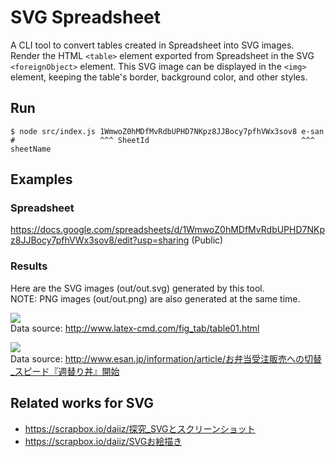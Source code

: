 # SVG Spreadsheet

A CLI tool to convert tables created in Spreadsheet into SVG images.
Render the HTML `<table>` element exported from Spreadsheet in the SVG `<foreignObject>` element.
This SVG image can be displayed in the `<img>` element, keeping the table's border, background color, and other styles.

## Run

```shell
$ node src/index.js 1WmwoZ0hMDfMvRdbUPHD7NKpz8JJBocy7pfhVWx3sov8 e-san
#                   ^^^ SheetId                                  ^^^ sheetName
```

## Examples
### Spreadsheet
https://docs.google.com/spreadsheets/d/1WmwoZ0hMDfMvRdbUPHD7NKpz8JJBocy7pfhVWx3sov8/edit?usp=sharing (Public)

### Results

Here are the SVG images (out/out.svg) generated by this tool. <br>
NOTE: PNG images (out/out.png) are also generated at the same time.

![](https://daiiz.github.io/svg-spreadsheet/out/tex.svg)<br>
Data source: http://www.latex-cmd.com/fig_tab/table01.html

![](https://daiiz.github.io/svg-spreadsheet/out/e-san.svg)<br>
Data source: http://www.esan.jp/information/article/お弁当受注販売への切替_スピード『週替り丼』開始

## Related works for SVG
- https://scrapbox.io/daiiz/探究_SVGとスクリーンショット
- https://scrapbox.io/daiiz/SVGお絵描き
